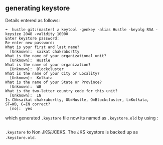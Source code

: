 ## generating keystore

Details entered as follows:
```
➜  hustle git:(master) ✗ keytool -genkey -alias Hustle -keyalg RSA -keysize 2048 -validity 10000
Enter keystore password:  
Re-enter new password: 
What is your first and last name?
  [Unknown]:  saikat chakrabortty
What is the name of your organizational unit?
  [Unknown]:  Hustle
What is the name of your organization?
  [Unknown]:  Blockcluster
What is the name of your City or Locality?
  [Unknown]:  Kolkata
What is the name of your State or Province?
  [Unknown]:  WB
What is the two-letter country code for this unit?
  [Unknown]:  IN
Is CN=saikat chakrabortty, OU=Hustle, O=Blockcluster, L=Kolkata, ST=WB, C=IN correct?
  [no]:  yes

```


which generated `.keystore` file now its named as `.keystore.old`
by using :
```keytool -importkeystore -srckeystore /home/astra/.keystore -destkeystore /home/astra/.keystore -deststoretype pkcs12
```

`.keystore` to Non JKS/JCEKS. The JKS keystore is backed up as `.keystore.old`.
